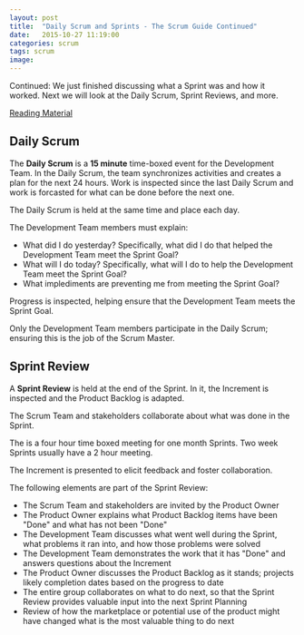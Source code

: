 ```yaml
---
layout: post
title:  "Daily Scrum and Sprints - The Scrum Guide Continued"
date:   2015-10-27 11:19:00
categories: scrum
tags: scrum
image:
---
```


Continued: We just finished discussing what a Sprint was and how it worked. Next we will look at the Daily Scrum, Sprint Reviews, and more.

[Reading Material](http://www.scrumguides.org/scrum-guide.html)

## Daily Scrum

The **Daily Scrum** is a **15 minute** time-boxed event for the Development Team. In the Daily Scrum, the team synchronizes activities and creates a plan for the next 24 hours. Work is inspected since the last Daily Scrum and work is forcasted for what can be done before the next one.

The Daily Scrum is held at the same time and place each day.

The Development Team members must explain:

* What did I do yesterday? Specifically, what did I do that helped the Development Team meet the Sprint Goal?
* What will I do today? Specifically, what will I do to help the Development Team meet the Sprint Goal?
* What implediments are preventing me from meeting the Sprint Goal?

Progress is inspected, helping ensure that the Development Team meets the Sprint Goal.

Only the Development Team members participate in the Daily Scrum; ensuring this is the job of the Scrum Master.

## Sprint Review

A **Sprint Review** is held at the end of the Sprint. In it, the Increment is inspected and the Product Backlog is adapted.

The Scrum Team and stakeholders collaborate about what was done in the Sprint.

The is a four hour time boxed meeting for one month Sprints. Two week Sprints usually have a 2 hour meeting.

The Increment is presented to elicit feedback and foster collaboration.

The following elements are part of the Sprint Review:

* The Scrum Team and stakeholders are invited by the Product Owner
* The Product Owner explains what Product Backlog items have been "Done" and what has not been "Done"
* The Development Team discusses what went well during the Sprint, what problems it ran into, and how those problems were solved
* The Development Team demonstrates the work that it has "Done" and answers questions about the Increment
* The Product Owner discusses the Product Backlog as it stands; projects likely completion dates based on the progress to date
* The entire group collaborates on what to do next, so that the Sprint Review provides valuable input into the next Sprint Planning
* Review of how the marketplace or potential use of the product might have changed what is the most valuable thing to do next
